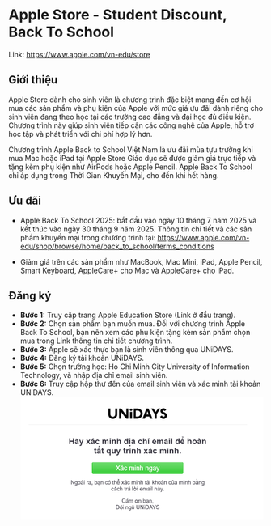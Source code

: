 # Apple Store - Student Discount, Back To School 

Link: https://www.apple.com/vn-edu/store 

## Giới thiệu

Apple Store dành cho sinh viên là chương trình đặc biệt mang đến cơ hội mua các sản phẩm và phụ kiện của Apple với mức giá ưu đãi dành riêng cho sinh viên đang theo học tại các trường cao đẳng và đại học đủ điều kiện. Chương trình này giúp sinh viên tiếp cận các công nghệ của Apple, hỗ trợ học tập và phát triển với chi phí hợp lý hơn.

Chương trình Apple Back to School Việt Nam là ưu đãi mùa tựu trường khi mua Mac hoặc iPad tại Apple Store Giáo dục sẽ được giảm giá trực tiếp và tặng kèm phụ kiện như AirPods hoặc Apple Pencil. Apple Back To School chỉ áp dụng trong Thời Gian Khuyến Mại, cho đến khi hết hàng. 

## Ưu đãi
- Apple Back To School 2025: bắt đầu vào ngày 10 tháng 7 năm 2025 và kết thúc vào ngày 30 tháng 9 năm 2025. 
    Thông tin chi tiết và các sản phẩm khuyến mại trong chương trình tại: https://www.apple.com/vn-edu/shop/browse/home/back_to_school/terms_conditions 

- Giảm giá trên các sản phẩm như MacBook, Mac Mini, iPad, Apple Pencil, Smart Keyboard, AppleCare+ cho Mac và AppleCare+ cho iPad.

## Đăng ký

- **Bước 1:** Truy cập trang Apple Education Store (Link ở đầu trang).
- **Bước 2:** Chọn sản phẩm bạn muốn mua. 
    Đối với chương trình Apple Back To School, bạn nên xem các phụ kiện tặng kèm sản phẩm chọn mua trong Link thông tin chi tiết chương trình.
- **Bước 3:** Apple sẽ xác thực bạn là sinh viên thông qua UNiDAYS.
- **Bước 4:** Đăng ký tài khoản UNiDAYS.
- **Bước 5:** Chọn trường học: Ho Chi Minh City University of Information Technology, và nhập địa chỉ email sinh viên.
- **Bước 6:** Truy cập hộp thư đến của email sinh viên và xác minh tài khoản UNiDAYS.
![alt text](images/image-3.png)
